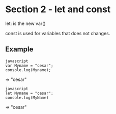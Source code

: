 # Section 2 - let and const

let: is the new var()

const is used for variables that does not changes.

## Example

    javascript
    var Myname = "cesar";
    console.log(Myname);
=> "cesar"

    javascript
    let Myname = "cesar";
    console.log(MyName)
=> "cesar"



